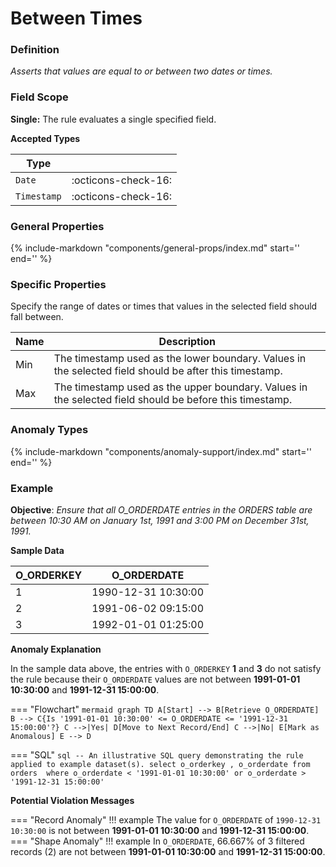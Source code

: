 # Between Times

### Definition

*Asserts that values are equal to or between two dates or times.*

### Field Scope

**Single:** The rule evaluates a single specified field.

**Accepted Types**

| Type    |                          |
|---------|--------------------------|
| `Date`      | <div style="text-align:center">:octicons-check-16:</div>  |
| `Timestamp` | <div style="text-align:center">:octicons-check-16:</div>  |

### General Properties

{%
    include-markdown "components/general-props/index.md"
    start='<!-- all-props--start -->'
    end='<!-- all-props--end -->'
%}

### Specific Properties

Specify the range of dates or times that values in the selected field should fall between.

| Name           | Description                                                   |
|----------------|---------------------------------------------------------------|
| <div class="text-primary">Min</div>  | The timestamp used as the lower boundary. Values in the selected field should be after this timestamp. |
| <div class="text-primary">Max</div>  | The timestamp used as the upper boundary. Values in the selected field should be before this timestamp. |

### Anomaly Types

{%
    include-markdown "components/anomaly-support/index.md"
    start='<!-- all-types--start -->'
    end='<!-- all-types--end -->'
%}

### Example

**Objective**: *Ensure that all O_ORDERDATE entries in the ORDERS table are between 10:30 AM on January 1st, 1991 and 3:00 PM on December 31st, 1991.*

**Sample Data**

| O_ORDERKEY | O_ORDERDATE |
|------------|-------------|
| 1  | <span class="text-negative">1990-12-31 10:30:00</span> |
| 2  | 1991-06-02 09:15:00 |
| 3  | <span class="text-negative">1992-01-01 01:25:00</span> |

**Anomaly Explanation**

In the sample data above, the entries with `O_ORDERKEY` **1** and **3** do not satisfy the rule because their `O_ORDERDATE` values are not between **1991-01-01 10:30:00** and **1991-12-31 15:00:00**.

=== "Flowchart"
    ``` mermaid
    graph TD
    A[Start] --> B[Retrieve O_ORDERDATE]
    B --> C{Is '1991-01-01 10:30:00' <= O_ORDERDATE <= '1991-12-31 15:00:00'?}
    C -->|Yes| D[Move to Next Record/End]
    C -->|No| E[Mark as Anomalous]
    E --> D
    ```

=== "SQL"
    ```sql
    -- An illustrative SQL query demonstrating the rule applied to example dataset(s).
    select
        o_orderkey
        , o_orderdate
    from orders 
    where
        o_orderdate < '1991-01-01 10:30:00'
        or o_orderdate > '1991-12-31 15:00:00'
    ```

**Potential Violation Messages**

=== "Record Anomaly"
    !!! example
        The value for `O_ORDERDATE` of `1990-12-31 10:30:00` is not between **1991-01-01 10:30:00** and **1991-12-31 15:00:00**.
=== "Shape Anomaly"
    !!! example
        In `O_ORDERDATE`, 66.667% of 3 filtered records (2) are not between **1991-01-01 10:30:00** and **1991-12-31 15:00:00**.
